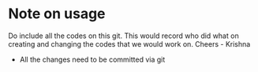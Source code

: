 # Note on usage
Do include all the codes on this git. This would record who did what on creating and changing the codes that we would work on. Cheers - Krishna

- All the changes need to be committed via git